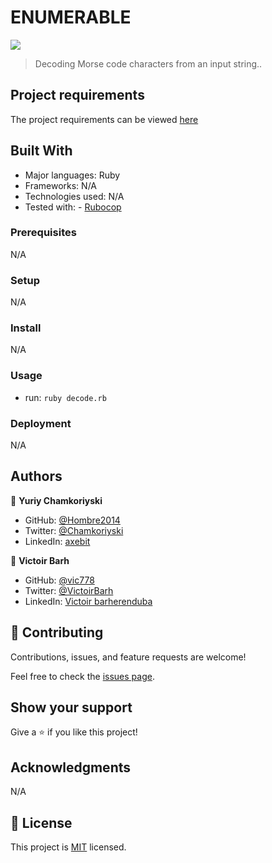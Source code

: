 # ENUMERABLE

![](https://img.shields.io/badge/Microverse-blueviolet)

> Decoding Morse code characters from an input string..

## Project requirements

The project requirements can be viewed [here](https://github.com/microverseinc/curriculum-ruby/blob/main/simple-ruby/morse_code.md)

## Built With

- Major languages: Ruby
- Frameworks: N/A
- Technologies used: N/A
- Tested with: - [Rubocop](https://rubocop.org/)

### Prerequisites

N/A

### Setup

N/A

### Install

N/A

### Usage

- run: `ruby decode.rb`

### Deployment

N/A

## Authors

👤 **Yuriy Chamkoriyski**

- GitHub: [@Hombre2014](https://github.com/Hombre2014)
- Twitter: [@Chamkoriyski](https://twitter.com/Chamkoriyski)
- LinkedIn: [axebit](https://linkedin.com/in/axebit)

👤 **Victoir Barh**

- GitHub: [@vic778](https://github.com/vic778)
- Twitter: [@VictoirBarh](https://twitter.com/VictoirBarh)
- LinkedIn: [Victoir barherenduba](https://www.linkedin.com/in/victor-emmanuel-barh-a93900200/)

## 🤝 Contributing

Contributions, issues, and feature requests are welcome!

Feel free to check the [issues page](https://github.com/Hombre2014/Decode-a-morse-code).

## Show your support

Give a ⭐️ if you like this project!

## Acknowledgments

N/A

## 📝 License

This project is [MIT](./license.md) licensed.
